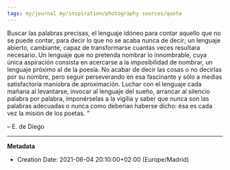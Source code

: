 ```yaml
---
tags: my/journal my/inspiration/photography sources/quote
---
```

Buscar las palabras precisas, el lenguaje idóneo para contar aquello que no se puede contar, para decir lo que no se acaba nunca de decir; un lenguaje abierto, cambiante, capaz de transformarse cuantas veces resultara necesario. Un lenguaje que no pretenda nombrar lo innombrable, cuya única aspiración consista en acercarse a la imposibilidad de nombrar, un lenguaje próximo al de la poesía. No acabar de decir las cosas o no decirlas por su nombre, pero seguir perseverando en esa fascinante y sólo a medias satisfactoria maniobra de aproximación. Luchar con el lenguaje cada mañana al levantarse, invocar al lenguaje del sueño, arrancar al silencio palabra por palabra, imponérselas a la vigilia y saber que nunca son las palabras adecuadas o nunca como deberían haberse dicho: ésa es cada vez la misión de los poetas. ”

– E. de Diego

---
**Metadata**
- Creation Date: 2021-06-04 20:10:00+02:00 (Europe/Madrid)
